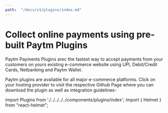 ```yaml
---
path:  "/docs/v1/plugins/index.md"
---
```



# Collect online payments using pre-built Paytm Plugins

Paytm Payments Plugins arec the fastest way to accept payments from your customers on yours existing e-commerce website using UPI, Debit/Credit Cards, Netbanking and Paytm Wallet.


Paytm plugins are available for all major e-commerce platforms. Click on your hosting provider to visit the respective Github Page where you can download the plugin as well as integration guidelines-

import Plugins from './../../../../components/plugins/index';
import { Helmet } from "react-helmet";

<Helmet>
    <title>Paytm Plugins: Accept Payments on your hosted website in Magento, Wordpress, WooCommerce and more</title>
</Helmet>
<Plugins></Plugins>

